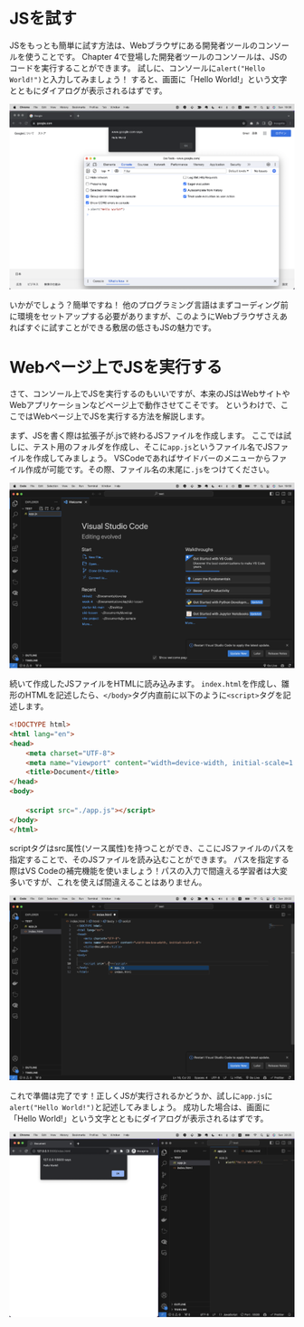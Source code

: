 # JSを試す
JSをもっとも簡単に試す方法は、Webブラウザにある開発者ツールのコンソールを使うことです。
Chapter 4で登場した開発者ツールのコンソールは、JSのコードを実行することができます。
試しに、コンソールに`alert("Hello World!")`と入力してみましょう！
すると、画面に「Hello World!」という文字とともにダイアログが表示されるはずです。

![イメージ図](images/alert.png)

いかがでしょう？簡単ですね！
他のプログラミング言語はまずコーディング前に環境をセットアップする必要がありますが、このようにWebブラウザさえあればすぐに試すことができる敷居の低さもJSの魅力です。

# Webページ上でJSを実行する
さて、コンソール上でJSを実行するのもいいですが、本来のJSはWebサイトやWebアプリケーションなどページ上で動作させてこそです。
というわけで、ここではWebページ上でJSを実行する方法を解説します。

まず、JSを書く際は拡張子が.jsで終わるJSファイルを作成します。
ここでは試しに、テスト用のフォルダを作成し、そこに`app.js`というファイル名でJSファイルを作成してみましょう。
VSCodeであればサイドバーのメニューからファイル作成が可能です。その際、ファイル名の末尾に`.js`をつけてください。

![イメージ図](images/make-js-file.png)

続いて作成したJSファイルをHTMLに読み込みます。
`index.html`を作成し、雛形のHTMLを記述したら、`</body>`タグ内直前に以下のように`<script>`タグを記述します。

```html
<!DOCTYPE html>
<html lang="en">
<head>
    <meta charset="UTF-8">
    <meta name="viewport" content="width=device-width, initial-scale=1.0">
    <title>Document</title>
</head>
<body>

    <script src="./app.js"></script> 
</body>
</html>
```

scriptタグはsrc属性(ソース属性)を持つことができ、ここにJSファイルのパスを指定することで、そのJSファイルを読み込むことができます。
パスを指定する際はVS Codeの補完機能を使いましょう！パスの入力で間違える学習者は大変多いですが、これを使えば間違えることはありません。

![イメージ図](images/assist.png)

これで準備は完了です！正しくJSが実行されるかどうか、試しに`app.js`に`alert("Hello World!")`と記述してみましょう。
成功した場合は、画面に「Hello World!」という文字とともにダイアログが表示されるはずです。

![イメージ図](images/alert2.png)